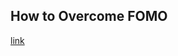 ## How to Overcome FOMO

[link](https://www.psychologytoday.com/intl/blog/finding-new-home/202102/how-overcome-fomo)

